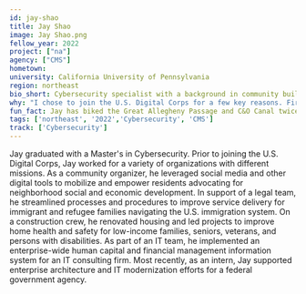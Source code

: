 ```yaml
---
id: jay-shao
title: Jay Shao
image: Jay Shao.png
fellow_year: 2022
project: ["na"]
agency: ["CMS"]
hometown: 
university: California University of Pennsylvania
region: northeast
bio_short: Cybersecurity specialist with a background in community building and support
why: "I chose to join the U.S. Digital Corps for a few key reasons. First, the program offers a chance to apply my skills and experiences to engaging, meaningful, and challenging work at the intersection of people, technology, and the public interest. Second, the program intentionally assembles a diverse cohort of fellows with various professional backgrounds and life experiences, united by a passion for civic tech. Third, the program strategically invests in the professional development and personal growth of its fellows. Ultimately, the U.S. Digital Corps presents a unique opportunity to support the U.S. Government, serve the American people, and protect our way of life."
fun_fact: Jay has biked the Great Allegheny Passage and C&O Canal twice—that's 300+ miles from Pittsburgh, PA to Washington, D.C. At the time of writing, Jay is currently in the middle of completing his third trip.
tags: ['northeast', '2022','Cybersecurity', 'CMS']
track: ['Cybersecurity']
---
```


Jay graduated with a Master's in Cybersecurity. Prior to joining the U.S. Digital Corps, Jay worked for a variety of organizations with different missions. As a community organizer, he leveraged social media and other digital tools to mobilize and empower residents advocating for neighborhood social and economic development. In support of a legal team, he streamlined processes and procedures to improve service delivery for immigrant and refugee families navigating the U.S. immigration system. On a construction crew, he renovated housing and led projects to improve home health and safety for low-income families, seniors, veterans, and persons with disabilities. As part of an IT team, he implemented an enterprise-wide human capital and financial management information system for an IT consulting firm. Most recently, as an intern, Jay supported enterprise architecture and IT modernization efforts for a federal government agency.
